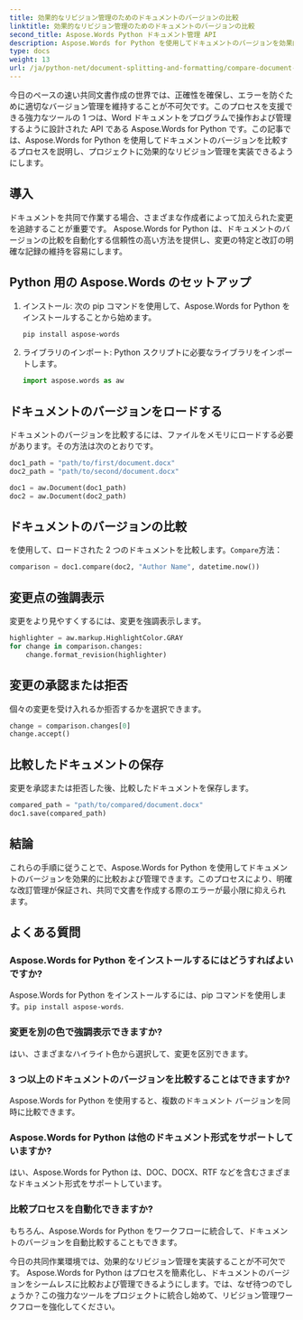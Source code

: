 ```yaml
---
title: 効果的なリビジョン管理のためのドキュメントのバージョンの比較
linktitle: 効果的なリビジョン管理のためのドキュメントのバージョンの比較
second_title: Aspose.Words Python ドキュメント管理 API
description: Aspose.Words for Python を使用してドキュメントのバージョンを効果的に比較する方法を学びます。リビジョン管理のためのソースコードを含むステップバイステップのガイド。コラボレーションを強化し、エラーを防ぎます。
type: docs
weight: 13
url: /ja/python-net/document-splitting-and-formatting/compare-document-versions/
---
```

今日のペースの速い共同文書作成の世界では、正確性を確保し、エラーを防ぐために適切なバージョン管理を維持することが不可欠です。このプロセスを支援できる強力なツールの 1 つは、Word ドキュメントをプログラムで操作および管理するように設計された API である Aspose.Words for Python です。この記事では、Aspose.Words for Python を使用してドキュメントのバージョンを比較するプロセスを説明し、プロジェクトに効果的なリビジョン管理を実装できるようにします。

## 導入

ドキュメントを共同で作業する場合、さまざまな作成者によって加えられた変更を追跡することが重要です。 Aspose.Words for Python は、ドキュメントのバージョンの比較を自動化する信頼性の高い方法を提供し、変更の特定と改訂の明確な記録の維持を容易にします。

## Python 用の Aspose.Words のセットアップ

1. インストール: 次の pip コマンドを使用して、Aspose.Words for Python をインストールすることから始めます。
   
    ```bash
    pip install aspose-words
    ```

2. ライブラリのインポート: Python スクリプトに必要なライブラリをインポートします。
   
    ```python
    import aspose.words as aw
    ```

## ドキュメントのバージョンをロードする

ドキュメントのバージョンを比較するには、ファイルをメモリにロードする必要があります。その方法は次のとおりです。

```python
doc1_path = "path/to/first/document.docx"
doc2_path = "path/to/second/document.docx"

doc1 = aw.Document(doc1_path)
doc2 = aw.Document(doc2_path)
```

## ドキュメントのバージョンの比較

を使用して、ロードされた 2 つのドキュメントを比較します。`Compare`方法：

```python
comparison = doc1.compare(doc2, "Author Name", datetime.now())
```

## 変更点の強調表示

変更をより見やすくするには、変更を強調表示します。

```python
highlighter = aw.markup.HighlightColor.GRAY
for change in comparison.changes:
    change.format_revision(highlighter)
```

## 変更の承認または拒否

個々の変更を受け入れるか拒否するかを選択できます。

```python
change = comparison.changes[0]
change.accept()
```

## 比較したドキュメントの保存

変更を承認または拒否した後、比較したドキュメントを保存します。

```python
compared_path = "path/to/compared/document.docx"
doc1.save(compared_path)
```

## 結論

これらの手順に従うことで、Aspose.Words for Python を使用してドキュメントのバージョンを効果的に比較および管理できます。このプロセスにより、明確な改訂管理が保証され、共同で文書を作成する際のエラーが最小限に抑えられます。

## よくある質問

### Aspose.Words for Python をインストールするにはどうすればよいですか?
 Aspose.Words for Python をインストールするには、pip コマンドを使用します。`pip install aspose-words`.

### 変更を別の色で強調表示できますか?
はい、さまざまなハイライト色から選択して、変更を区別できます。

### 3 つ以上のドキュメントのバージョンを比較することはできますか?
Aspose.Words for Python を使用すると、複数のドキュメント バージョンを同時に比較できます。

### Aspose.Words for Python は他のドキュメント形式をサポートしていますか?
はい、Aspose.Words for Python は、DOC、DOCX、RTF などを含むさまざまなドキュメント形式をサポートしています。

### 比較プロセスを自動化できますか?
もちろん、Aspose.Words for Python をワークフローに統合して、ドキュメントのバージョンを自動比較することもできます。

今日の共同作業環境では、効果的なリビジョン管理を実装することが不可欠です。 Aspose.Words for Python はプロセスを簡素化し、ドキュメントのバージョンをシームレスに比較および管理できるようにします。では、なぜ待つのでしょうか？この強力なツールをプロジェクトに統合し始めて、リビジョン管理ワークフローを強化してください。